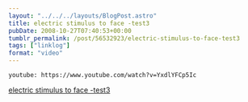 ```yaml
---
layout: "../../../layouts/BlogPost.astro"
title: electric stimulus to face -test3
pubDate: 2008-10-27T07:40:53+00:00
tumblr_permalink: /post/56532923/electric-stimulus-to-face-test3
tags: ["linklog"]
format: "video"
---
```


`youtube: https://www.youtube.com/watch?v=YxdlYFCp5Ic`

[electric stimulus to face -test3][1]

[1]: https://www.youtube.com/watch?v=YxdlYFCp5Ic
